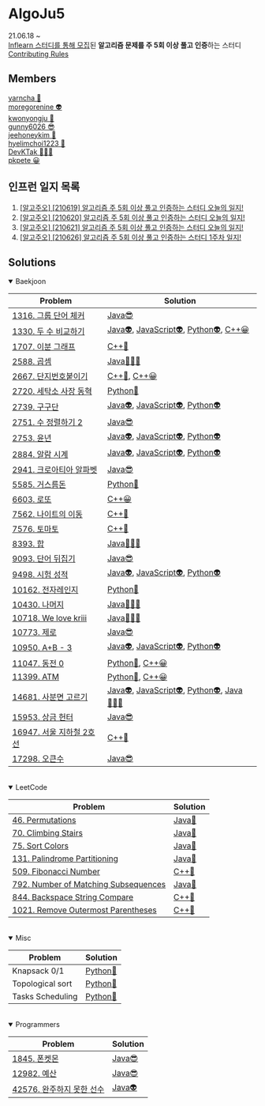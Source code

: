 
**AlgoJu5**
===========

21.06.18 ~    
[Inflearn 스터디를 통해 모집](https://www.inflearn.com/studies/233493)된 **알고리즘 문제를 주 5회 이상 풀고 인증**하는 스터디   
[Contributing Rules](./CONTRIBUTING.md)

## Members

[yarncha 🐽](https://github.com/yarncha)<br/>
[moregorenine 👽](https://github.com/moregorenine)<br/>
[kwonyongju 🐧](https://github.com/kwonyongju)<br/>
[gunny6026 😎](https://github.com/gunny6026)<br/>
[jeehoneykim 🐝](https://github.com/jeehoneykim)<br/>
[hyelimchoi1223 🐳](https://github.com/hyelimchoi1223)<br/>
[DevKTak 🏋🏽‍♂️](https://github.com/devktak)<br/>
[pkpete 😀](https://github.com/pkpete)<br/>

## 인프런 일지 목록

1. [[알고주오] [210619] 알고리즘 주 5회 이상 풀고 인증하는 스터디 오늘의 일지!](https://www.inflearn.com/blogs/576)
2. [[알고주오] [210620] 알고리즘 주 5회 이상 풀고 인증하는 스터디 오늘의 일지!](https://www.inflearn.com/blogs/603)
3. [[알고주오] [210621] 알고리즘 주 5회 이상 풀고 인증하는 스터디 오늘의 일지!](https://www.inflearn.com/blogs/606)
4. [[알고주오] [210626] 알고리즘 주 5회 이상 풀고 인증하는 스터디 1주차 일지!](https://www.inflearn.com/blogs/674)

## Solutions

<details open>
<summary>Baekjoon</summary>
<div markdown="1">

|Problem|Solution|
|------|---|
|[1316. 그룹 단어 체커](https://www.acmicpc.net/problem/1316)|[Java😎](./week01-210619-210625/gunny6026/src/baekjoon/그룹단어체커_1316.java)|
|[1330. 두 수 비교하기](https://www.acmicpc.net/problem/1330)|[Java👽](./week01-210619-210625/moregorenine/baekjoon/step2_if/q1_1330_compare/Main.java), [JavaScript👽](./week01-210619-210625/moregorenine/baekjoon/step2_if/q1_1330_compare/main.js), [Python👽](./week01-210619-210625/moregorenine/baekjoon/step2_if/q1_1330_compare/main.py), [C++😀](./week01-210619-210625/pkpete/1330.cpp)|
|[1707. 이분 그래프](https://www.acmicpc.net/problem/1707)|[C++🐽](./week01-210619-210625/yarncha/baekjoon/1707.cpp)|
|[2588. 곱셈](https://www.acmicpc.net/problem/2588)|[Java🏋🏽‍♂️](./week01-210619-210625/kyungtak/%5B%EB%B0%B1%EC%A4%80%5D%20%EB%8B%A8%EA%B3%84%EB%B3%84%EB%A1%9C%20%ED%92%80%EC%96%B4%EB%B3%B4%EA%B8%B0/Level%201/bj_02588.java)|
|[2667. 단지번호붙이기](https://www.acmicpc.net/problem/2667)|[C++🐽](./week01-210619-210625/yarncha/baekjoon/2667.cpp), [C++😀](./week01-210619-210625/pkpete/2667.cpp)|
|[2720. 세탁소 사장 동혁](https://www.acmicpc.net/problem/2720)|[Python🐳](./week01-210619-210625/hyelimchoi1223/%5B백준%5D2720/solved.py)|
|[2739. 구구단](https://www.acmicpc.net/problem/2739)|[Java👽](./week02-210627-210703/moregorenine/baekjoon/step3_for/q1_2739/Main.java), [JavaScript👽](./week02-210627-210703/moregorenine/baekjoon/step3_for/q1_2739/Main.js), [Python👽](./week02-210627-210703/moregorenine/baekjoon/step3_for/q1_2739/Main.py)|
|[2751. 수 정렬하기 2](https://www.acmicpc.net/problem/2751)|[Java😎](./week01-210619-210625/gunny6026/src/baekjoon/%EC%88%98%EC%A0%95%EB%A0%AC%ED%95%98%EA%B8%B02_2751.java)|
|[2753. 윤년](https://www.acmicpc.net/problem/2753)|[Java👽](./week01-210619-210625/moregorenine/baekjoon/step2_if/q3_2753_leap_year/Main.java), [JavaScript👽](./week01-210619-210625/moregorenine/baekjoon/step2_if/q3_2753_leap_year/main.js), [Python👽](./week01-210619-210625/moregorenine/baekjoon/step2_if/q3_2753_leap_year/main.py)|
|[2884. 알람 시계](https://www.acmicpc.net/problem/2884)|[Java👽](./week01-210619-210625/moregorenine/baekjoon/step2_if/q5_2884_alarm_clock/Main.java), [JavaScript👽](./week01-210619-210625/moregorenine/baekjoon/step2_if/q5_2884_alarm_clock/main.js), [Python👽](./week01-210619-210625/moregorenine/baekjoon/step2_if/q5_2884_alarm_clock/main.py)|
|[2941. 크로아티아 알파벳](https://www.acmicpc.net/problem/2941)|[Java😎](./week01-210619-210625/gunny6026/src/baekjoon/크로아티아_알파벳_2941.java)|
|[5585. 거스름돈](https://www.acmicpc.net/problem/5585)|[Python🐳](./week01-210619-210625/hyelimchoi1223/%5B%EB%B0%B1%EC%A4%80%5D5585/solved.py)|
|[6603. 로또](https://www.acmicpc.net/problem/6603)|[C++😀](./week01-210619-210625/pkpete/6603.cpp)|
|[7562. 나이트의 이동](https://www.acmicpc.net/problem/7562)|[C++🐽](./week01-210619-210625/yarncha/baekjoon/7562.cpp)|
|[7576. 토마토](https://www.acmicpc.net/problem/7576)|[C++🐽](./week01-210619-210625/yarncha/baekjoon/7576.cpp)|
|[8393. 합](https://www.acmicpc.net/problem/8393)|[Java🏋🏽‍♂️](./week01-210619-210625/kyungtak/%5B백준%5D%20단계별로%20풀어보기/Level%203/bj_08393.java)|
|[9093. 단어 뒤집기](https://www.acmicpc.net/problem/9093)|[Java😎](./week01-210619-210625/gunny6026/src/baekjoon/Main_9093.java)|
|[9498. 시험 성적](https://www.acmicpc.net/problem/9498)|[Java👽](./week01-210619-210625/moregorenine/baekjoon/step2_if/q2_9498_test_score/Main.java), [JavaScript👽](./week01-210619-210625/moregorenine/baekjoon/step2_if/q2_9498_test_score/main.js), [Python👽](./week01-210619-210625/moregorenine/baekjoon/step2_if/q2_9498_test_score/main.py)|
|[10162. 전자레인지](https://www.acmicpc.net/problem/10162)|[Python🐳](./week01-210619-210625/hyelimchoi1223/%5B백준%5D10162/solved.py)
|[10430. 나머지](https://www.acmicpc.net/problem/10430)|[Java🏋🏽‍♂️](./week01-210619-210625/kyungtak/%5B%EB%B0%B1%EC%A4%80%5D%20%EB%8B%A8%EA%B3%84%EB%B3%84%EB%A1%9C%20%ED%92%80%EC%96%B4%EB%B3%B4%EA%B8%B0/Level%201/bj_10430.java)
|[10718. We love kriii](https://www.acmicpc.net/problem/10718)|[Java🏋🏽‍♂️](./week01-210619-210625/kyungtak/%5B%EB%B0%B1%EC%A4%80%5D%20%EB%8B%A8%EA%B3%84%EB%B3%84%EB%A1%9C%20%ED%92%80%EC%96%B4%EB%B3%B4%EA%B8%B0/Level%201/bj_10718.java)
|[10773. 제로](https://www.acmicpc.net/problem/10773)|[Java😎](./week01-210619-210625/gunny6026/src/baekjoon/Main_10773.java)
|[10950. A+B - 3](https://www.acmicpc.net/problem/10950)|[Java👽](./week02-210627-210703/moregorenine/baekjoon/step3_for/q2_10950/Main.java), [JavaScript👽](./week02-210627-210703/moregorenine/baekjoon/step3_for/q2_10950/main.js), [Python👽](./week02-210627-210703/moregorenine/baekjoon/step3_for/q2_10950/main.py)|
|[11047. 동전 0](https://www.acmicpc.net/problem/11047)|[Python🐳](./week01-210619-210625/hyelimchoi1223/%5B%EB%B0%B1%EC%A4%80%5D11047/solved.py), [C++😀](./week01-210619-210625/pkpete/11047.cpp)|
|[11399. ATM](https://www.acmicpc.net/problem/11399)|[Python🐳](./week01-210619-210625/hyelimchoi1223/%5B%EB%B0%B1%EC%A4%80%5D11399/solved.py), [C++😀](./week01-210619-210625/pkpete/11047.cpp)|
|[14681. 사분면 고르기](https://www.acmicpc.net/problem/14681)|[Java👽](./week01-210619-210625/moregorenine/baekjoon/step2_if/q4_14681_quadrant_n/Main.java), [JavaScript👽](./week01-210619-210625/moregorenine/baekjoon/step2_if/q4_14681_quadrant_n/main.js), [Python👽](./week01-210619-210625/moregorenine/baekjoon/step2_if/q4_14681_quadrant_n/main.py), [Java🏋🏽‍♂️](./week01-210619-210625/kyungtak/%5B백준%5D%20단계별로%20풀어보기/Level%202/bj_14681.java)|
|[15953. 상금 헌터](https://www.acmicpc.net/problem/15953)|[Java😎](./week01-210619-210625/gunny6026/src/baekjoon/%EC%83%81%EA%B8%88_%ED%97%8C%ED%84%B0_15953.java)|
|[16947. 서울 지하철 2호선](https://www.acmicpc.net/problem/16947)|[C++🐽](./week01-210619-210625/yarncha/baekjoon/16947.cpp)|
|[17298. 오큰수](https://www.acmicpc.net/problem/17298)|[Java😎](./week01-210619-210625/gunny6026/src/baekjoon/Main_17298.java)|

</div>
</details>

<br/>

<details open>
<summary>LeetCode</summary>
<div markdown="1">

|Problem|Solution|
|------|---|
|[46. Permutations](https://leetcode.com/problems/permutations/)|[Java🐧](./week01-210619-210625/kwonyongju/46.%20Permutations/solution.java)|
|[70. Climbing Stairs](https://leetcode.com/problems/climbing-stairs/)|[Java🐧](./week01-210619-210625/kwonyongju/70.Climbing%20Stairs/solution.java)|
|[75. Sort Colors](https://leetcode.com/problems/sort-colors/)|[Java🐧](./week01-210619-210625/kwonyongju/75.%20Sort%20Colors/solution.java)|
|[131. Palindrome Partitioning](https://leetcode.com/problems/palindrome-partitioning/)|[Java🐧](./week01-210619-210625/kwonyongju/131.%20Palindrome%20Partitioning/solution.java)|
|[509. Fibonacci Number](https://leetcode.com/problems/fibonacci-number/)|[C++🐽](./week02-210627-210703/yarncha/leetcode/509.cpp)|
|[792. Number of Matching Subsequences](https://leetcode.com/problems/number-of-matching-subsequences/)|[Java🐧](./week01-210619-210625/kwonyongju/792.%20Number%20of%20Matchig%20Subsequences/solution.java)|
|[844. Backspace String Compare](https://leetcode.com/problems/backspace-string-compare/)|[C++🐽](./week01-210619-210625/yarncha/leetcode/844.cpp)|
|[1021. Remove Outermost Parentheses](https://leetcode.com/problems/remove-outermost-parentheses/)|[C++🐽](./week01-210619-210625/yarncha/leetcode/1021.cpp)|

</div>
</details>

<br/>

<details open>
<summary>Misc</summary>
<div markdown="1">

|Problem|Solution|
|------|---|
|Knapsack 0/1|[Python🐝](https://github.com/jeehoneykim/piranesi-in-grinding-interviews/blob/master/statues/a-merchant-with-the-knapsack.md)|
|Topological sort|[Python🐝](https://github.com/jeehoneykim/piranesi-in-grinding-interviews/blob/master/statues/an-alchemist-with-pots.md)|
|Tasks Scheduling|[Python🐝](https://github.com/jeehoneykim/piranesi-in-grinding-interviews/blob/master/statues/me-with-scheduler.md)|  
</div>
</details>

<br/>

<details open>
<summary>Programmers</summary>
<div markdown="1">

|Problem|Solution|
|------|---|
|[1845. 폰켓몬](https://programmers.co.kr/learn/courses/30/lessons/1845)|[Java😎](./week01-210619-210625/gunny6026/src/programmers/%ED%8F%B0%EC%BC%93%EB%AA%AC.java)|
|[12982. 예산](https://programmers.co.kr/learn/courses/30/lessons/12982)|[Java😎](./week01-210619-210625/gunny6026/src/programmers/예산.java)|
|[42576. 완주하지 못한 선수](https://programmers.co.kr/learn/courses/30/lessons/42576)|[Java👽](./week01-210619-210625/moregorenine/programmers/hash/player/Solution.java)|

</div>
</details>

<br/>
